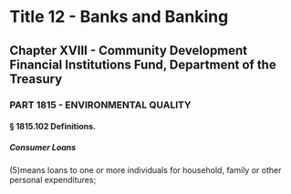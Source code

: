 
# Title 12 - Banks and Banking
## Chapter XVIII - Community Development Financial Institutions Fund, Department of the Treasury
### PART 1815 - ENVIRONMENTAL QUALITY
#### § 1815.102 Definitions.
##### Consumer Loans

(5)means loans to one or more individuals for household, family or other personal expenditures;
